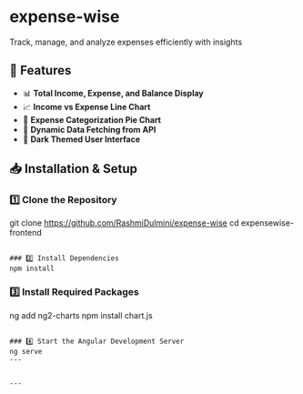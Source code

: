 # expense-wise
Track, manage, and analyze expenses efficiently with insights

## 🚀 Features
- 📊 **Total Income, Expense, and Balance Display**
- 📈 **Income vs Expense Line Chart**
- 🥧 **Expense Categorization Pie Chart**
- 🔄 **Dynamic Data Fetching from API**
- 🎨 **Dark Themed User Interface**

## 📥 Installation & Setup

### 1️⃣ Clone the Repository
git clone https://github.com/RashmiDulmini/expense-wise
cd expensewise-frontend
```

### 2️⃣ Install Dependencies
npm install
```

### 3️⃣ Install Required Packages
ng add ng2-charts
npm install chart.js
```

### 4️⃣ Start the Angular Development Server
ng serve
---


---



